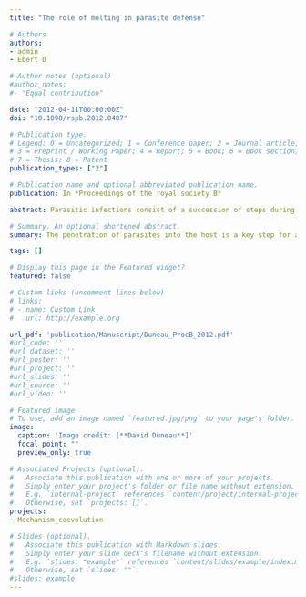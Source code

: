 ```yaml
---
title: "The role of molting in parasite defense"

# Authors
authors: 
- admin
- Ebert D

# Author notes (optional)
#author_notes:
#- "Equal contribution"

date: "2012-04-11T00:00:00Z"
doi: "10.1098/rspb.2012.0407"

# Publication type.
# Legend: 0 = Uncategorized; 1 = Conference paper; 2 = Journal article;
# 3 = Preprint / Working Paper; 4 = Report; 5 = Book; 6 = Book section;
# 7 = Thesis; 8 = Patent
publication_types: ["2"]

# Publication name and optional abbreviated publication name.
publication: In *Proceedings of the royal society B*

abstract: Parasitic infections consist of a succession of steps during which hosts and parasites interact in specific manners. At each step, hosts can use diverse defence mechanisms to counteract the parasite’s attempts to invade and exploit them. Of these steps, the penetration of parasites into the host is a key step for a successful infection and the epithelium is the first line of host defence. The shedding of this protective layer (moulting) is a crucial feature in the life cycle of several invertebrate and vertebrate taxa, and is generally considered to make hosts vulnerable to parasites and predators. Here, we used the crustacean Daphnia magna to test whether moulting influences the likelihood of infection by the castrating bacterium Pasteuria ramosa. This parasite is known to attach to the host cuticula before penetrating into its body. We found that the likelihood of successful parasite infection is greatly reduced if the host moults within 12 h after parasite exposure. Thus, moulting is beneficial for the host being exposed to this parasite.We further show that exposure to the parasite does not induce hosts to moult earlier. We discuss the implications of our findings for host and parasite evolution and epidemiology.

# Summary. An optional shortened abstract.
summary: The penetration of parasites into the host is a key step for a successful infection and the epithelium is the first line of host defence. We used the crustacean <i>Daphnia magna</i> to show that moulting influences the likelihood of infection by the bacterium <i>Pasteuria ramosa</i>. Hence, moulting is not only a weakness but can be beneficial to prevent infection by shedding bacteria.

tags: []

# Display this page in the Featured widget?
featured: false

# Custom links (uncomment lines below)
# links:
# - name: Custom Link
#   url: http://example.org

url_pdf: 'publication/Manuscript/Duneau_ProcB_2012.pdf'
#url_code: ''
#url_dataset: ''
#url_poster: ''
#url_project: ''
#url_slides: ''
#url_source: ''
#url_video: ''

# Featured image
# To use, add an image named `featured.jpg/png` to your page's folder. 
image:
  caption: 'Image credit: [**David Duneau**]'
  focal_point: ""
  preview_only: true

# Associated Projects (optional).
#   Associate this publication with one or more of your projects.
#   Simply enter your project's folder or file name without extension.
#   E.g. `internal-project` references `content/project/internal-project/index.md`.
#   Otherwise, set `projects: []`.
projects:
- Mechanism_coevolution

# Slides (optional).
#   Associate this publication with Markdown slides.
#   Simply enter your slide deck's filename without extension.
#   E.g. `slides: "example"` references `content/slides/example/index.md`.
#   Otherwise, set `slides: ""`.
#slides: example
---
```

